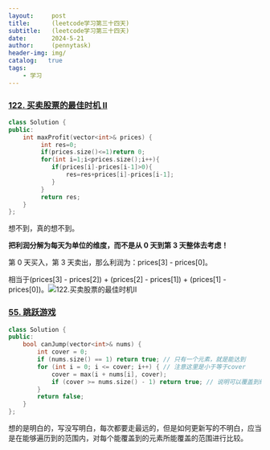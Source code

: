 ```yaml
---
layout:     post
title:      (leetcode学习第三十四天)
subtitle:   (leetcode学习第三十四天)
date:       2024-5-21
author:     (pennytask)
header-img: img/
catalog:   true
tags:
    - 学习
---
```

### [122. 买卖股票的最佳时机 II](https://leetcode.cn/problems/best-time-to-buy-and-sell-stock-ii/)

```c++
class Solution {
public:
    int maxProfit(vector<int>& prices) {
         int res=0;
         if(prices.size()<=1)return 0;
         for(int i=1;i<prices.size();i++){
            if(prices[i]-prices[i-1]>0){
                res=res+prices[i]-prices[i-1];
            }
         }
         return res;
    }
};
```

  想不到，真的想不到。

**把利润分解为每天为单位的维度，而不是从 0 天到第 3 天整体去考虑！**

 第 0 天买入，第 3 天卖出，那么利润为：prices[3] - prices[0]。

相当于(prices[3] - prices[2]) + (prices[2] - prices[1]) + (prices[1] - prices[0])。![122.买卖股票的最佳时机II](https://code-thinking-1253855093.file.myqcloud.com/pics/2020112917480858-20230310134659477.png)

### [55. 跳跃游戏](https://leetcode.cn/problems/jump-game/)

```c++
class Solution {
public:
    bool canJump(vector<int>& nums) {
        int cover = 0;
        if (nums.size() == 1) return true; // 只有一个元素，就是能达到
        for (int i = 0; i <= cover; i++) { // 注意这里是小于等于cover
            cover = max(i + nums[i], cover);
            if (cover >= nums.size() - 1) return true; // 说明可以覆盖到终点了
        }
        return false;
    }
};
```

想的是明白的，写没写明白，每次都要走最远的，但是如何更新写的不明白，应当是在能够遍历到的范围内，对每个能覆盖到的元素所能覆盖的范围进行比较。

